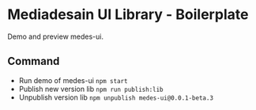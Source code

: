 # Mediadesain UI Library - Boilerplate
Demo and preview medes-ui.
## Command
- Run demo of medes-ui `npm start`
- Publish new version lib `npm run publish:lib`
- Unpublish version lib `npm unpublish medes-ui@0.0.1-beta.3`